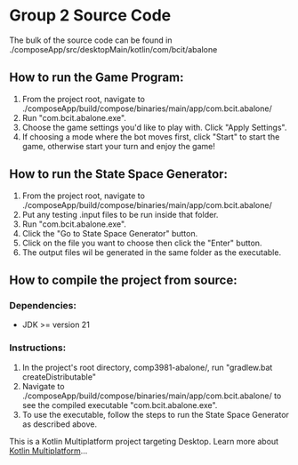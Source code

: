 # Group 2 Source Code
The bulk of the source code can be found in ./composeApp/src/desktopMain/kotlin/com/bcit/abalone 

## How to run the Game Program:

1. From the project root, navigate to ./composeApp/build/compose/binaries/main/app/com.bcit.abalone/
2. Run "com.bcit.abalone.exe".
3. Choose the game settings you'd like to play with. Click "Apply Settings".
4. If choosing a mode where the bot moves first, click "Start" to start the game, otherwise 
start your turn and enjoy the game!

## How to run the State Space Generator:

1. From the project root, navigate to ./composeApp/build/compose/binaries/main/app/com.bcit.abalone/
2. Put any testing .input files to be run inside that folder.
3. Run "com.bcit.abalone.exe".
4. Click the "Go to State Space Generator" button.
5. Click on the file you want to choose then click the "Enter" button.
6. The output files wil be generated in the same folder as the executable.

## How to compile the project from source:

### Dependencies:
- JDK >= version 21

### Instructions:
1. In the project's root directory, comp3981-abalone/, run "gradlew.bat createDistributable"
2. Navigate to ./composeApp/build/compose/binaries/main/app/com.bcit.abalone/ to see the compiled executable "com.bcit.abalone.exe".
3. To use the executable, follow the steps to run the State Space Generator as described above.
   
This is a Kotlin Multiplatform project targeting Desktop.
Learn more about [Kotlin Multiplatform](https://www.jetbrains.com/help/kotlin-multiplatform-dev/get-started.html)…